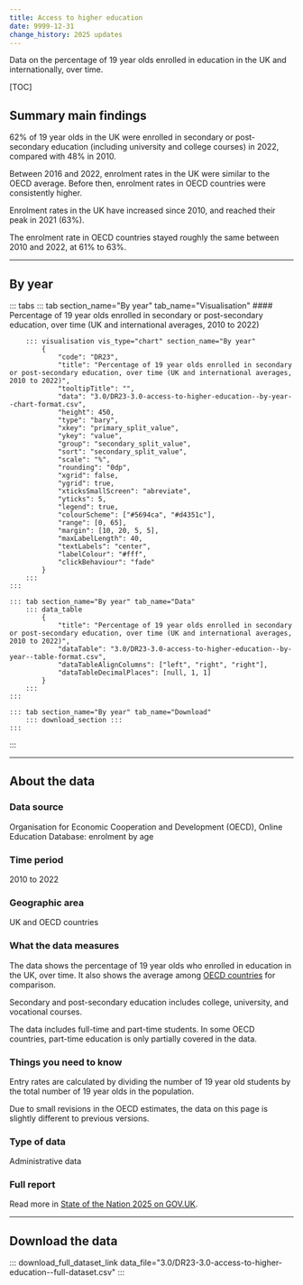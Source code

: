 ```yaml
---
title: Access to higher education
date: 9999-12-31
change_history: 2025 updates
---
```


Data on the percentage of 19 year olds enrolled in education in the UK and internationally, over time.

[TOC]

## Summary main findings

62% of 19 year olds in the UK were enrolled in secondary or post-secondary education (including university and college courses) in 2022, compared with 48% in 2010.

Between 2016 and 2022, enrolment rates in the UK were similar to the OECD average. Before then, enrolment rates in OECD countries were consistently higher.

Enrolment rates in the UK have increased since 2010, and reached their peak in 2021 (63%).

The enrolment rate in OECD countries stayed roughly the same between 2010 and 2022, at 61% to 63%.

---

## By year

::: tabs
    ::: tab section_name="By year" tab_name="Visualisation"
        #### Percentage of 19 year olds enrolled in secondary or post-secondary education, over time (UK and international averages, 2010 to 2022)

        ::: visualisation vis_type="chart" section_name="By year"
            {
                "code": "DR23",
                "title": "Percentage of 19 year olds enrolled in secondary or post-secondary education, over time (UK and international averages, 2010 to 2022)",
                "tooltipTitle": "",
                "data": "3.0/DR23-3.0-access-to-higher-education--by-year--chart-format.csv",
                "height": 450,
                "type": "bary",
                "xkey": "primary_split_value",
                "ykey": "value",
                "group": "secondary_split_value",
                "sort": "secondary_split_value",
                "scale": "%",
                "rounding": "0dp",
                "xgrid": false,
                "ygrid": true,
                "xticksSmallScreen": "abreviate",
                "yticks": 5,
                "legend": true,
                "colourScheme": ["#5694ca", "#d4351c"],
                "range": [0, 65],
                "margin": [10, 20, 5, 5],
                "maxLabelLength": 40,
                "textLabels": "center",
                "labelColour": "#fff",
                "clickBehaviour": "fade"
            }
        :::
    :::

    ::: tab section_name="By year" tab_name="Data"
        ::: data_table
            {
                "title": "Percentage of 19 year olds enrolled in secondary or post-secondary education, over time (UK and international averages, 2010 to 2022)",
                "dataTable": "3.0/DR23-3.0-access-to-higher-education--by-year--table-format.csv",
                "dataTableAlignColumns": ["left", "right", "right"],
                "dataTableDecimalPlaces": [null, 1, 1]
            }
        :::
    :::

    ::: tab section_name="By year" tab_name="Download"
        ::: download_section :::
    :::
:::

---

## About the data

### Data source
Organisation for Economic Cooperation and Development (OECD), Online Education Database: enrolment by age

### Time period
2010 to 2022

### Geographic area
UK and OECD countries

### What the data measures
The data shows the percentage of 19 year olds who enrolled in education in the UK, over time. It also shows the average among [OECD countries](https://www.oecd.org/about/document/ratification-oecd-convention.htm) for comparison.

Secondary and post-secondary education includes college, university, and vocational courses.

The data includes full-time and part-time students. In some OECD countries, part-time education is only partially covered in the data.

### Things you need to know
Entry rates are calculated by dividing the number of 19 year old students by the total number of 19 year olds in the population.

Due to small revisions in the OECD estimates, the data on this page is slightly different to previous versions. 

### Type of data
Administrative data

### Full report
Read more in [State of the Nation 2025 on GOV.UK]().

---

## Download the data

::: download_full_dataset_link data_file="3.0/DR23-3.0-access-to-higher-education--full-dataset.csv" :::
